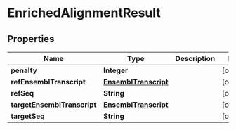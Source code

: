 # EnrichedAlignmentResult

## Properties
Name | Type | Description | Notes
------------ | ------------- | ------------- | -------------
**penalty** | **Integer** |  |  [optional]
**refEnsemblTranscript** | [**EnsemblTranscript**](EnsemblTranscript.md) |  |  [optional]
**refSeq** | **String** |  |  [optional]
**targetEnsemblTranscript** | [**EnsemblTranscript**](EnsemblTranscript.md) |  |  [optional]
**targetSeq** | **String** |  |  [optional]
